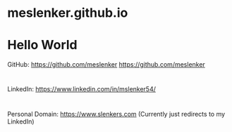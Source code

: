 # meslenker.github.io

# Hello World

GitHub: https://github.com/meslenker 
<a href="Github">https://github.com/meslenker</a>
# 
LinkedIn: https://www.linkedin.com/in/mslenker54/
# 
Personal Domain: https://www.slenkers.com (Currently just redirects to my LinkedIn)

